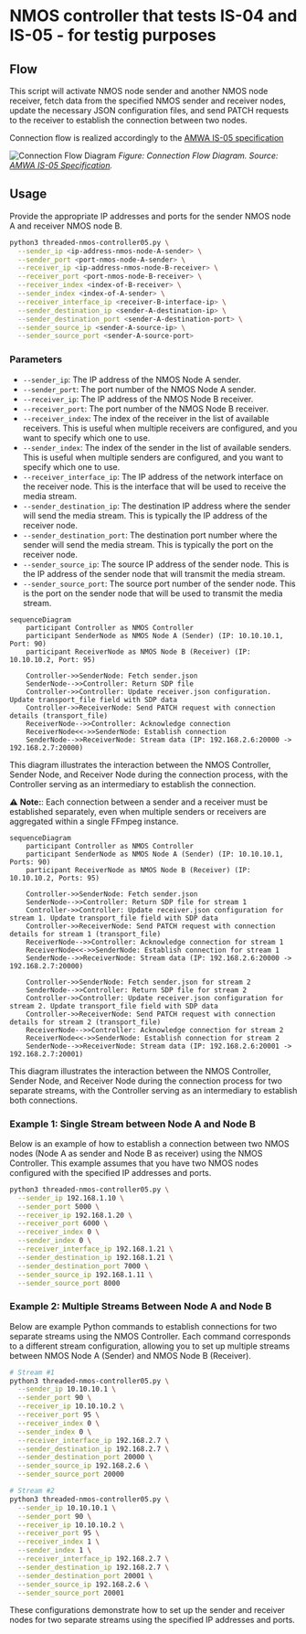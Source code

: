 # NMOS controller that tests IS-04 and IS-05 - for testig purposes
## Flow

This script will activate NMOS node sender and another NMOS node receiver, fetch data from the specified NMOS sender and receiver nodes, update the necessary JSON configuration files, and send PATCH requests to the receiver to establish the connection between two nodes.

Connection flow is realized accordingly to the [AMWA IS-05 specification](https://specs.amwa.tv/is-05/releases/v1.1.2/docs/Overview.html)

![Connection Flow Diagram](https://specs.amwa.tv/is-05/releases/v1.1.2/docs/images/direct_seq_diagram.png)
*Figure: Connection Flow Diagram. Source: [AMWA IS-05 Specification](https://specs.amwa.tv/is-05/releases/v1.1.2/docs/Overview.html).*

## Usage

Provide the appropriate IP addresses and ports for the sender NMOS node A and receiver NMOS node B.

```bash
python3 threaded-nmos-controller05.py \
  --sender_ip <ip-address-nmos-node-A-sender> \
  --sender_port <port-nmos-node-A-sender> \
  --receiver_ip <ip-address-nmos-node-B-receiver> \
  --receiver_port <port-nmos-node-B-receiver> \
  --receiver_index <index-of-B-receiver> \
  --sender_index <index-of-A-sender> \
  --receiver_interface_ip <receiver-B-interface-ip> \
  --sender_destination_ip <sender-A-destination-ip> \
  --sender_destination_port <sender-A-destination-port> \
  --sender_source_ip <sender-A-source-ip> \
  --sender_source_port <sender-A-source-port>
```

### Parameters

- `--sender_ip`: The IP address of the NMOS Node A sender.
- `--sender_port`: The port number of the NMOS Node A sender.
- `--receiver_ip`: The IP address of the NMOS Node B receiver.
- `--receiver_port`: The port number of the NMOS Node B receiver.
- `--receiver_index`: The index of the receiver in the list of available receivers. This is useful when multiple receivers are configured, and you want to specify which one to use.
- `--sender_index`: The index of the sender in the list of available senders. This is useful when multiple senders are configured, and you want to specify which one to use.
- `--receiver_interface_ip`: The IP address of the network interface on the receiver node. This is the interface that will be used to receive the media stream.
- `--sender_destination_ip`: The destination IP address where the sender will send the media stream. This is typically the IP address of the receiver node.
- `--sender_destination_port`: The destination port number where the sender will send the media stream. This is typically the port on the receiver node.
- `--sender_source_ip`: The source IP address of the sender node. This is the IP address of the sender node that will transmit the media stream.
- `--sender_source_port`: The source port number of the sender node. This is the port on the sender node that will be used to transmit the media stream.


```mermaid
sequenceDiagram
    participant Controller as NMOS Controller
    participant SenderNode as NMOS Node A (Sender) (IP: 10.10.10.1, Port: 90)
    participant ReceiverNode as NMOS Node B (Receiver) (IP: 10.10.10.2, Port: 95)

    Controller->>SenderNode: Fetch sender.json
    SenderNode-->>Controller: Return SDP file
    Controller->>Controller: Update receiver.json configuration. Update transport_file field with SDP data
    Controller->>ReceiverNode: Send PATCH request with connection details (transport_file)
    ReceiverNode-->>Controller: Acknowledge connection
    ReceiverNode<<->>SenderNode: Establish connection
    SenderNode-->>ReceiverNode: Stream data (IP: 192.168.2.6:20000 -> 192.168.2.7:20000)
```

This diagram illustrates the interaction between the NMOS Controller, Sender Node, and Receiver Node during the connection process, with the Controller serving as an intermediary to establish the connection.

⚠️ **Note:**:
Each connection between a sender and a receiver must be established separately, even when multiple senders or receivers are aggregated within a single FFmpeg instance.

```mermaid
sequenceDiagram
    participant Controller as NMOS Controller
    participant SenderNode as NMOS Node A (Sender) (IP: 10.10.10.1, Ports: 90)
    participant ReceiverNode as NMOS Node B (Receiver) (IP: 10.10.10.2, Ports: 95)

    Controller->>SenderNode: Fetch sender.json
    SenderNode-->>Controller: Return SDP file for stream 1
    Controller->>Controller: Update receiver.json configuration for stream 1. Update transport_file field with SDP data
    Controller->>ReceiverNode: Send PATCH request with connection details for stream 1 (transport_file)
    ReceiverNode-->>Controller: Acknowledge connection for stream 1
    ReceiverNode<<->>SenderNode: Establish connection for stream 1
    SenderNode-->>ReceiverNode: Stream data (IP: 192.168.2.6:20000 -> 192.168.2.7:20000)

    Controller->>SenderNode: Fetch sender.json for stream 2
    SenderNode-->>Controller: Return SDP file for stream 2
    Controller->>Controller: Update receiver.json configuration for stream 2. Update transport_file field with SDP data
    Controller->>ReceiverNode: Send PATCH request with connection details for stream 2 (transport_file)
    ReceiverNode-->>Controller: Acknowledge connection for stream 2
    ReceiverNode<<->>SenderNode: Establish connection for stream 2
    SenderNode-->>ReceiverNode: Stream data (IP: 192.168.2.6:20001 -> 192.168.2.7:20001)
```

This diagram illustrates the interaction between the NMOS Controller, Sender Node, and Receiver Node during the connection process for two separate streams, with the Controller serving as an intermediary to establish both connections.

### Example 1: Single Stream between Node A and Node B

Below is an example of how to establish a connection between two NMOS nodes (Node A as sender and Node B as receiver) using the NMOS Controller. This example assumes that you have two NMOS nodes configured with the specified IP addresses and ports.

```bash
python3 threaded-nmos-controller05.py \
  --sender_ip 192.168.1.10 \
  --sender_port 5000 \
  --receiver_ip 192.168.1.20 \
  --receiver_port 6000 \
  --receiver_index 0 \
  --sender_index 0 \
  --receiver_interface_ip 192.168.1.21 \
  --sender_destination_ip 192.168.1.21 \
  --sender_destination_port 7000 \
  --sender_source_ip 192.168.1.11 \
  --sender_source_port 8000
```

### Example 2: Multiple Streams Between Node A and Node B

Below are example Python commands to establish connections for two separate streams using the NMOS Controller. Each command corresponds to a different stream configuration, allowing you to set up multiple streams between NMOS Node A (Sender) and NMOS Node B (Receiver).


```bash
# Stream #1
python3 threaded-nmos-controller05.py \
  --sender_ip 10.10.10.1 \
  --sender_port 90 \
  --receiver_ip 10.10.10.2 \
  --receiver_port 95 \
  --receiver_index 0 \
  --sender_index 0 \
  --receiver_interface_ip 192.168.2.7 \
  --sender_destination_ip 192.168.2.7 \
  --sender_destination_port 20000 \
  --sender_source_ip 192.168.2.6 \
  --sender_source_port 20000
  ```

```bash
# Stream #2
python3 threaded-nmos-controller05.py \
  --sender_ip 10.10.10.1 \
  --sender_port 90 \
  --receiver_ip 10.10.10.2 \
  --receiver_port 95 \
  --receiver_index 1 \
  --sender_index 1 \
  --receiver_interface_ip 192.168.2.7 \
  --sender_destination_ip 192.168.2.7 \
  --sender_destination_port 20001 \
  --sender_source_ip 192.168.2.6 \
  --sender_source_port 20001
```

These configurations demonstrate how to set up the sender and receiver nodes for two separate streams using the specified IP addresses and ports.